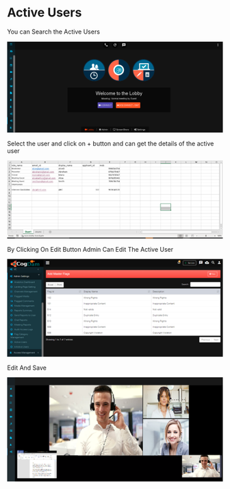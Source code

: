 # Active Users

You can Search the Active Users 

![](../../.gitbook/assets/image%20%28112%29.png)

Select the user and click on + button and can get the details of the active user

![](../../.gitbook/assets/image%20%28179%29.png)

By Clicking On Edit Button Admin Can Edit The Active User

![](../../.gitbook/assets/image%20%2854%29.png)

Edit And Save

![](../../.gitbook/assets/image%20%28125%29.png)



